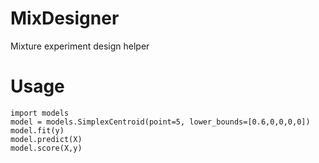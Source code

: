 # MixDesigner

Mixture experiment design helper

# Usage

    import models
    model = models.SimplexCentroid(point=5, lower_bounds=[0.6,0,0,0,0])
    model.fit(y)
    model.predict(X)
    model.score(X,y)

